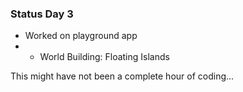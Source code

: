 ### Status Day 3
- Worked on playground app
- - World Building: Floating Islands

This might have not been a complete hour of coding...